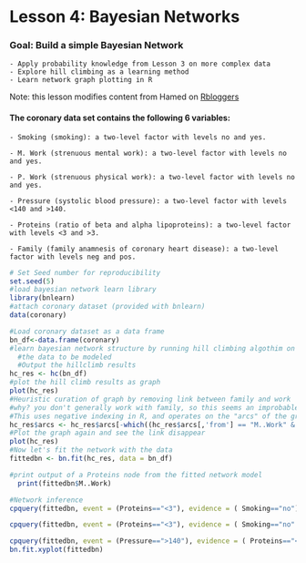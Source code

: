 # Lesson 4: Bayesian Networks

### Goal: Build a simple Bayesian Network
	- Apply probability knowledge from Lesson 3 on more complex data
	- Explore hill climbing as a learning method
	- Learn network graph plotting in R

Note: this lesson modifies content from Hamed on [Rbloggers](https://www.r-bloggers.com/bayesian-network-in-r-introduction/)

#### The coronary data set contains the following 6 variables:

	- Smoking (smoking): a two-level factor with levels no and yes.

	- M. Work (strenuous mental work): a two-level factor with levels no and yes.

	- P. Work (strenuous physical work): a two-level factor with levels no and yes.

	- Pressure (systolic blood pressure): a two-level factor with levels <140 and >140.

	- Proteins (ratio of beta and alpha lipoproteins): a two-level factor with levels <3 and >3.

	- Family (family anamnesis of coronary heart disease): a two-level factor with levels neg and pos.

```R
# Set Seed number for reproducibility
set.seed(5)
#load bayesian network learn library
library(bnlearn)
#attach coronary dataset (provided with bnlearn)
data(coronary)

#Load coronary dataset as a data frame
bn_df<-data.frame(coronary)
#learn bayesian network structure by running hill climbing algothim on
  #the data to be modeled
  #Output the hillclimb results
hc_res <- hc(bn_df)
#plot the hill climb results as graph
plot(hc_res)
#Heuristic curation of graph by removing link between family and work
#why? you don't generally work with family, so this seems an improbable link
#This uses negative indexing in R, and operates on the "arcs" of the graph
hc_res$arcs <- hc_res$arcs[-which((hc_res$arcs[,'from'] == "M..Work" & hc_res$arcs[,'to'] == "Family")),]
#Plot the graph again and see the link disappear
plot(hc_res)
#Now let's fit the network with the data
fittedbn <- bn.fit(hc_res, data = bn_df)

#print output of a Proteins node from the fitted network model
  print(fittedbn$M..Work)

#Network inference
cpquery(fittedbn, event = (Proteins=="<3"), evidence = ( Smoking=="no"))

cpquery(fittedbn, event = (Proteins=="<3"), evidence = ( Smoking=="no" & Pressure==">140" ) )

cpquery(fittedbn, event = (Pressure==">140"), evidence = ( Proteins=="<3" ) )
bn.fit.xyplot(fittedbn)

```
